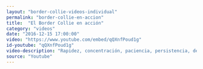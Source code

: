 ```yaml
---
layout: "border-collie-videos-individual"
permalink: "border-collie-en-accion"
title:  "El Border Collie en acción"
category: "videos"
date: "2016-12-15 17:00:00"
video: "https://www.youtube.com/embed/qQXnfPoud1g"
id-youtube: "qQXnfPoud1g"
video-description: "Rapidez, concentración, paciencia, persistencia, deseo por complacer, poder, protagonismo, seguro que todas estas palabras os vienen a la mente cuando hablamos de los Border Collie. Preciosas imágenes de estos dos perros trabajando a tope con un rebaño."
source: "Youtube"
---
```

